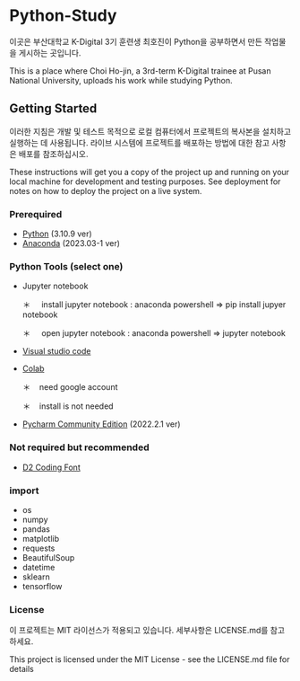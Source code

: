 # Python-Study
이곳은 부산대학교 K-Digital 3기 훈련생 최호진이 Python을 공부하면서 만든 작업물을 게시하는 곳입니다.

This is a place where Choi Ho-jin, a 3rd-term K-Digital trainee at Pusan National University, uploads his work while studying Python.

## Getting Started
이러한 지침은 개발 및 테스트 목적으로 로컬 컴퓨터에서 프로젝트의 복사본을 설치하고 실행하는 데 사용됩니다. 라이브 시스템에 프로젝트를 배포하는 방법에 대한 참고 사항은 배포를 참조하십시오.

These instructions will get you a copy of the project up and running on your local machine for development and testing purposes. See deployment for notes on how to deploy the project on a live system.

### Prerequired
+ [Python](https://www.python.org/downloads/release/python-3109/) (3.10.9 ver)
+ [Anaconda](https://www.anaconda.com/download) (2023.03-1 ver)

### Python Tools (select one)
+ Jupyter notebook
  
    ＊  &nbsp;  &nbsp;  install jupyter notebook : anaconda powershell => pip install jupyer notebook

    ＊  &nbsp;  &nbsp;  open jupyter notebook : anaconda powershell => jupyter notebook
       
+ [Visual studio code](https://code.visualstudio.com/download)
+ [Colab](https://colab.research.google.com/?utm_source=scs-index)

    ＊ &nbsp;&nbsp; need google account
  
    ＊ &nbsp;&nbsp; install is not needed

+ [Pycharm Community Edition](https://www.jetbrains.com/pycharm/download/?section=windows) (2022.2.1 ver)


### Not required but recommended
+ [D2 Coding Font](https://github.com/naver/d2codingfont)

### import
+ os
+ numpy
+ pandas
+ matplotlib
+ requests
+ BeautifulSoup
+ datetime
+ sklearn
+ tensorflow

### License
이 프로젝트는 MIT 라이선스가 적용되고 있습니다. 세부사항은 LICENSE.md를 참고하세요.

This project is licensed under the MIT License - see the LICENSE.md file for details
